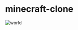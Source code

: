 # minecraft-clone
![world](https://github.com/MatthiasvZ/minecraft-clone/assets/66225565/83e435c6-6847-4f58-8ac2-a9e6878b098d)
